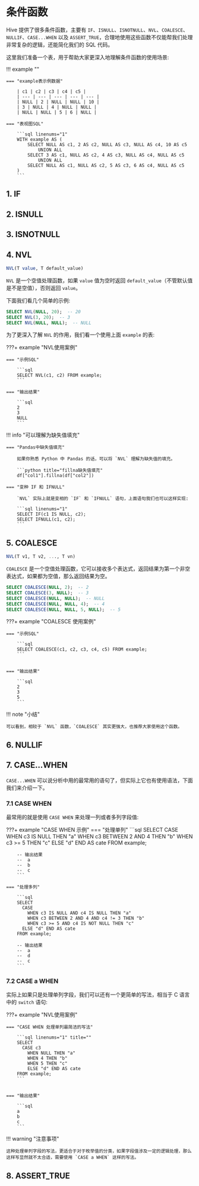 # 条件函数

Hive 提供了很多条件函数，主要有 `IF`、`ISNULL`、`ISNOTNULL`、`NVL`、`COALESCE`、`NULLIF`、`CASE...WHEN` 以及 `ASSERT_TRUE`，合理地使用这些函数不仅能帮我们处理非常复杂的逻辑，还能简化我们的 SQL 代码。

这里我们准备一个表，用于帮助大家更深入地理解条件函数的使用场景:

!!! example ""

    === "example表示例数据"

        | c1 | c2 | c3 | c4 | c5 |
        | --- | --- | --- | --- | --- |
        | NULL | 2 | NULL | NULL | 10 |
        | 3 | NULL | 4 | NULL | NULL |
        | NULL | NULL | 5 | 6 | NULL |

    === "表视图SQL"

        ```sql linenums="1"
        WITH example AS (
            SELECT NULL AS c1, 2 AS c2, NULL AS c3, NULL AS c4, 10 AS c5
                UNION ALL
            SELECT 3 AS c1, NULL AS c2, 4 AS c3, NULL AS c4, NULL AS c5
                UNION ALL
            SELECT NULL AS c1, NULL AS c2, 5 AS c3, 6 AS c4, NULL AS c5
        )
        ```


## 1. IF

## 2. ISNULL

## 3. ISNOTNULL

## 4. NVL

```sql title="NVL函数表达式"
NVL(T value, T default_value)
```

`NVL` 是一个空值处理函数，如果 `value` 值为空时返回 `default_value`（不管默认值是不是空值），否则返回 `value`。

下面我们看几个简单的示例:

```sql linenums="1" title="NVL 简单示例"
SELECT NVL(NULL, 20);  -- 20
SELECT NVL(3, 20);  -- 3
SELECT NVL(NULL, NULL);  -- NULL
```

为了更深入了解 `NVL` 的作用，我们看一个使用上面 `example` 的表:

???+ example "NVL使用案例"

    === "示例SQL"
        
        ```sql
        SELECT NVL(c1, c2) FROM example;
        ```

    === "输出结果"
    
        ```sql 
        2
        3
        NULL
        ```

!!! info "可以理解为缺失值填充"

    === "Pandas中缺失值填充"

        如果你熟悉 Python 中 Pandas 的话，可以将 `NVL` 理解为缺失值的填充。

        ```python title="fillna缺失值填充"
        df["col1"].fillna(df["col2"])
    
    === "变种 IF 和 IFNULL"

        `NVL` 实际上就是变相的 `IF` 和 `IFNULL` 语句，上面语句我们也可以这样实现:

        ```sql linenums="1"
        SELECT IF(c1 IS NULL, c2);
        SELECT IFNULL(c1, c2);
        ```

## 5. COALESCE

```sql title="COALESCE函数表达式"
NVL(T v1, T v2, ..., T vn)
```

`COALESCE` 是一个空值处理函数，它可以接收多个表达式，返回结果为第一个非空表达式，如果都为空值，那么返回结果为空。

```sql linenums="1" title="COALESCE 简单示例"
SELECT COALESCE(NULL, 2);  -- 2
SELECT COALESCE(3, NULL);  -- 3
SELECT COALESCE(NULL, NULL);  -- NULL
SELECT COALESCE(NULL, NULL, 4);  -- 4
SELECT COALESCE(NULL, NULL, 5, NULL);  -- 5
```

???+ example "COALESCE 使用案例"

    === "示例SQL"
        
        ```sql
        SELECT COALESCE(c1, c2, c3, c4, c5) FROM example;
        ```


    === "输出结果"
    
        ```sql 
        2
        3
        5
        ```

!!! note "小结"

    可以看到，相较于 `NVL` 函数，`COALESCE` 其实更强大，也推荐大家使用这个函数。

## 6. NULLIF

## 7. CASE...WHEN

`CASE...WHEN` 可以说分析中用的最常用的语句了，但实际上它也有使用语法，下面我们来介绍一下。

### 7.1 CASE WHEN

最常用的就是使用 `CASE WHEN` 来处理一列或者多列字段值:

???+ example "CASE WHEN 示例"
    === "处理单列"
        ```sql
        SELECT 
          CASE 
            WHEN c3 IS NULL THEN "a"
            WHEN c3 BETWEEN 2 AND 4 THEN "b"
            WHEN c3 >= 5 THEN "c"
          ELSE "d" END AS cate
        FROM example;

        -- 输出结果
        --  a
        --  b
        --  c
        ```
    
    === "处理多列"

        ```sql
        SELECT 
          CASE 
            WHEN c3 IS NULL AND c4 IS NULL THEN "a"
            WHEN c3 BETWEEN 2 AND 4 AND c4 != 3 THEN "b"
            WHEN c3 >= 5 AND c4 IS NOT NULL THEN "c"
          ELSE "d" END AS cate
        FROM example;

        -- 输出结果
        --  a
        --  d
        --  c
        ```

### 7.2 CASE a WHEN

实际上如果只是处理单列字段，我们可以还有一个更简单的写法，相当于 C 语言中的 `switch` 语句:

???+ example "NVL使用案例"

    === "CASE WHEN 处理单列最简洁的写法"
        
        ```sql linenums="1" title=""
        SELECT
          CASE c3
            WHEN NULL THEN "a"
            WHEN 4 THEN "b"
            WHEN 5 THEN "c"
            ELSE "d" END AS cate
        FROM example;
        ```


    === "输出结果"
    
        ```sql 
        a
        b
        c
        ```

!!! warning "注意事项"

    这种处理单列字段的写法，更适合于对于枚举值的分类，如果字段值涉及一定的逻辑处理，那么这样写显然就不太合适，需要使用 `CASE a WHEN` 这样的写法。


## 8. ASSERT_TRUE


[^1]: 
    "LanguageManual UDF": https://cwiki.apache.org/confluence/display/Hive/LanguageManual+UDF#LanguageManualUDF-ConditionalFunctions

[^2]: 
    "Hive中NVL和COLESCE的使用": https://www.cnblogs.com/wdh01/p/15843859.html
